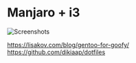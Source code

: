 # Manjaro + i3

![Screenshots](https://paste.pics/775d4a4cbed35e152a841859d5b6c66e)

https://lisakov.com/blog/gentoo-for-goofy/
https://github.com/dikiaap/dotfiles
